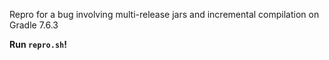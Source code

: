 Repro for a bug involving multi-release jars and incremental compilation on Gradle 7.6.3

**Run `repro.sh`!**
